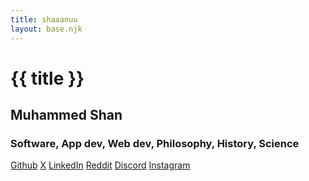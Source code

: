 ```yaml
---
title: shaaanuu
layout: base.njk
---
```


<div class="hero">
  <h1>{{ title }}</h1>
</div>

<div class="hero-about">
  <div>
    <h2>Muhammed Shan</h2>
    <h3>Software, App dev, Web dev, Philosophy, History, Science</h3>
    <div class="links">
      <a href="https://github.com/shaaanuu">Github</a>
      <a href="https://x.com/itZz__Shanu">X</a>
      <a href="https://linkedin.com/in/shaaanuu">LinkedIn</a>
      <a href="https://reddit.com/user/AggravatingSpell2059/">Reddit</a>
      <a href="#">Discord</a>
      <a href="https://instagram.com/_shaaanuuu._/">Instagram</a>
    </div>
  </div>
</div>

<script src="/tools/glyphs.js"></script>
